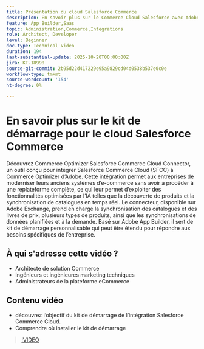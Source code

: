 ```yaml
---
title: Présentation du cloud Salesforce Commerce
description: En savoir plus sur le Commerce Cloud Salesforce avec Adobe Commerce Optimizer à l’aide du connecteur SFC.
feature: App Builder,Saas
topic: Administration,Commerce,Integrations
role: Architect, Developer
level: Beginner
doc-type: Technical Video
duration: 194
last-substantial-update: 2025-10-20T00:00:00Z
jira: KT-18990
source-git-commit: 2b95d22d417229e95a9829cd04d0538b537e0c0e
workflow-type: tm+mt
source-wordcount: '154'
ht-degree: 0%

---
```



# En savoir plus sur le kit de démarrage pour le cloud Salesforce Commerce

Découvrez Commerce Optimizer Salesforce Commerce Cloud Connector, un outil conçu pour intégrer Salesforce Commerce Cloud (SFCC) à Commerce Optimizer d’Adobe. Cette intégration permet aux entreprises de moderniser leurs anciens systèmes d’e-commerce sans avoir à procéder à une replateforme complète, ce qui leur permet d’exploiter des fonctionnalités optimisées par l’IA telles que la découverte de produits et la synchronisation de catalogues en temps réel. Le connecteur, disponible sur Adobe Exchange, prend en charge la synchronisation des catalogues et des livres de prix, plusieurs types de produits, ainsi que les synchronisations de données planifiées et à la demande. Basé sur Adobe App Builder, il sert de kit de démarrage personnalisable qui peut être étendu pour répondre aux besoins spécifiques de l’entreprise.

## À qui s&#39;adresse cette vidéo ?

* Architecte de solution Commerce
* Ingénieurs et ingénieures marketing techniques
* Administrateurs de la plateforme eCommerce

## Contenu vidéo

* découvrez l’objectif du kit de démarrage de l’intégration Salesforce Commerce Cloud.
* Comprendre où installer le kit de démarrage

>[!VIDEO](https://video.tv.adobe.com/v/3476013?learn=on)

